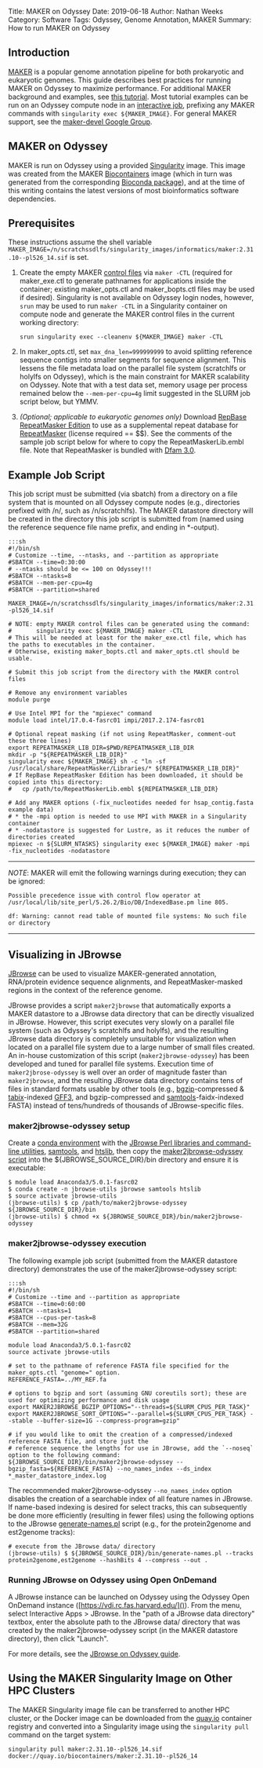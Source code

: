Title: MAKER on Odyssey
Date: 2019-06-18
Author: Nathan Weeks
Category: Software
Tags: Odyssey, Genome Annotation, MAKER
Summary: How to run MAKER on Odyssey

## Introduction

[MAKER](http://www.yandell-lab.org/software/maker.html) is a popular genome annotation pipeline for both prokaryotic and eukaryotic genomes.
This guide describes best practices for running MAKER on Odyssey to maximize performance.
For additional MAKER background and examples, see [this tutorial](http://weatherby.genetics.utah.edu/MAKER/wiki/index.php/MAKER_Tutorial_for_WGS_Assembly_and_Annotation_Winter_School_2018).
Most tutorial examples can be run on an Odyssey compute node in an [interactive job](https://www.rc.fas.harvard.edu/resources/running-jobs/#Interactive_jobs_and_srun), prefixing any MAKER commands with `singularity exec ${MAKER_IMAGE}`.
For general MAKER support, see the [maker-devel Google Group](https://groups.google.com/forum/#!forum/maker-devel).

## MAKER on Odyssey

MAKER is run on Odyssey using a provided [Singularity](https://www.rc.fas.harvard.edu/resources/documentation/software/singularity-on-odyssey/) image.
This image was created from the MAKER [Biocontainers](https://biocontainers.pro) image (which in turn was generated from the corresponding [Bioconda package](https://bioconda.github.io/recipes/maker/README.html)), and at the time of this writing contains the latest versions of most bioinformatics software dependencies.

## Prerequisites

These instructions assume the shell variable `MAKER_IMAGE=/n/scratchssdlfs/singularity_images/informatics/maker:2.31.10--pl526_14.sif` is set.

1. Create the empty MAKER [control files](http://weatherby.genetics.utah.edu/MAKER/wiki/index.php/The_MAKER_control_files_explained) via `maker -CTL` (required for maker_exe.ctl to generate pathnames for applications inside the container; existing maker_opts.ctl and maker_bopts.ctl files may be used if desired).
   Singularity is not available on Odyssey login nodes, however, `srun` may be used to run `maker -CTL` in a Singularity container on compute node and generate the MAKER control files in the current working directory:
   ```
   srun singularity exec --cleanenv ${MAKER_IMAGE} maker -CTL
   ```

2. In maker_opts.ctl, set `max_dna_len=999999999` to avoid splitting reference sequence contigs into smaller segments for sequence alignment.
   This lessens the file metadata load on the parallel file system (scratchlfs or holylfs on Odyssey), which is the main constraint for MAKER scalability on Odyssey.
   Note that with a test data set, memory usage per process remained below the `--mem-per-cpu=4g` limit suggested in the SLURM job script below, but YMMV.

3. *(Optional; applicable to eukaryotic genomes only)* Download [RepBase RepeatMasker Edition](https://www.girinst.org/) to use as a supplemental repeat database for [RepeatMasker](http://www.repeatmasker.org/RMDownload.html) (license required == $$).
   See the comments of the sample job script below for where to copy the RepeatMaskerLib.embl file.
   Note that RepeatMasker is bundled with [Dfam 3.0](https://dfam.org/home).

## Example Job Script

This job script must be submitted (via sbatch) from a directory on a file system that is mounted on all Odyssey compute nodes (e.g., directories prefixed with /n/, such as /n/scratchlfs).
The MAKER datastore directory will be created in the directory this job script is submitted from (named using the reference sequence file name prefix, and ending in *-output).

    :::sh
    #!/bin/sh
    # Customize --time, --ntasks, and --partition as appropriate
    #SBATCH --time=0:30:00
    # --ntasks should be <= 100 on Odyssey!!!
    #SBATCH --ntasks=8
    #SBATCH --mem-per-cpu=4g
    #SBATCH --partition=shared
    
    MAKER_IMAGE=/n/scratchssdlfs/singularity_images/informatics/maker:2.31.10--pl526_14.sif
    
    # NOTE: empty MAKER control files can be generated using the command:
    #       singularity exec ${MAKER_IMAGE} maker -CTL 
    # This will be needed at least for the maker_exe.ctl file, which has the paths to executables in the container.
    # Otherwise, existing maker_bopts.ctl and maker_opts.ctl should be usable.
    
    # Submit this job script from the directory with the MAKER control files
    
    # Remove any environment variables
    module purge
    
    # Use Intel MPI for the "mpiexec" command
    module load intel/17.0.4-fasrc01 impi/2017.2.174-fasrc01
    
    # Optional repeat masking (if not using RepeatMasker, comment-out these three lines)
    export REPEATMASKER_LIB_DIR=$PWD/REPEATMASKER_LIB_DIR
    mkdir -p "${REPEATMASKER_LIB_DIR}"
    singularity exec ${MAKER_IMAGE} sh -c "ln -sf /usr/local/share/RepeatMasker/Libraries/* ${REPEATMASKER_LIB_DIR}"
    # If RepBase RepeatMasker Edition has been downloaded, it should be copied into this directory:
    #   cp /path/to/RepeatMaskerLib.embl ${REPEATMASKER_LIB_DIR}
    
    # Add any MAKER options (-fix_nucleotides needed for hsap_contig.fasta example data)
    # * the -mpi option is needed to use MPI with MAKER in a Singularity container
    # * -nodatastore is suggested for Lustre, as it reduces the number of directories created
    mpiexec -n ${SLURM_NTASKS} singularity exec ${MAKER_IMAGE} maker -mpi -fix_nucleotides -nodatastore

---
*NOTE*: MAKER will emit the following warnings during execution; they can be ignored:
```
Possible precedence issue with control flow operator at /usr/local/lib/site_perl/5.26.2/Bio/DB/IndexedBase.pm line 805.

df: Warning: cannot read table of mounted file systems: No such file or directory
```
---

## Visualizing in JBrowse

[JBrowse](https://jbrowse.org/) can be used to visualize MAKER-generated annotation, RNA/protein evidence sequence alignments, and RepeatMasker-masked regions in the context of the reference genome.

JBrowse provides a script `maker2jbrowse` that automatically exports a MAKER datastore to a JBrowse data directory that can be directly visualized in JBrowse.
However, this script executes very slowly on a parallel file system (such as Odyssey's scratchlfs and holylfs), and the resulting JBrowse data directory is completely unsuitable for visualization when located on a parallel file system due to a large number of small files created.
An in-house customization of this script (`maker2jbrowse-odyssey`) has been developed and tuned for parallel file systems.
Execution time of `maker2jbrose-odyssey` is well over an order of magnitude faster than `maker2jbrowse`, and the resulting JBrowse data directory contains tens of files in standard formats usable by other tools (e.g., [bgzip](https://www.htslib.org/doc/bgzip.html)-compressed & [tabix](https://www.htslib.org/doc/tabix.html)-indexed [GFF3](https://github.com/The-Sequence-Ontology/Specifications/blob/master/gff3.md), and bgzip-compressed and [samtools](https://www.htslib.org/doc/samtools.html)-faidx-indexed FASTA) instead of tens/hundreds of thousands of JBrowse-specific files.

### maker2jbrowse-odyssey setup

Create a [conda environment](https://informatics.fas.harvard.edu/python-on-odyssey.html) with the [JBrowse Perl libraries and command-line utilities](https://bioconda.github.io/recipes/jbrowse/README.html), [samtools](https://bioconda.github.io/recipes/samtools/README.html), and [htslib](https://bioconda.github.io/recipes/htslib/README.html), then copy the [maker2jbrowse-odyssey script](images/maker2jbrowse-odyssey) into the ${JBROWSE_SOURCE_DIR}/bin directory and ensure it is executable:

```
$ module load Anaconda3/5.0.1-fasrc02
$ conda create -n jbrowse-utils jbrowse samtools htslib
$ source activate jbrowse-utils
(jbrowse-utils) $ cp /path/to/maker2jbrowse-odyssey ${JBROWSE_SOURCE_DIR}/bin
(jbrowse-utils) $ chmod +x ${JBROWSE_SOURCE_DIR}/bin/maker2jbrowse-odyssey
```

### maker2jbrowse-odyssey execution

The following example job script (submitted from the MAKER datastore directory) demonstrates the use of the maker2jbrowse-odyssey script:

    :::sh
    #!/bin/sh
    # Customize --time and --partition as appropriate
    #SBATCH --time=0:60:00
    #SBATCH --ntasks=1
    #SBATCH --cpus-per-task=8
    #SBATCH --mem=32G
    #SBATCH --partition=shared
    
    module load Anaconda3/5.0.1-fasrc02
    source activate jbrowse-utils
    
    # set to the pathname of reference FASTA file specified for the maker_opts.ctl "genome=" option.
    REFERENCE_FASTA=../MY_REF.fa 
    
    # options to bgzip and sort (assuming GNU coreutils sort); these are used for optimizing performance and disk usage
    export MAKER2JBROWSE_BGZIP_OPTIONS="--threads=${SLURM_CPUS_PER_TASK}"
    export MAKER2JBROWSE_SORT_OPTIONS="--parallel=${SLURM_CPUS_PER_TASK} --stable --buffer-size=1G --compress-program=gzip"
    
    # if you would like to omit the creation of a compressed/indexed reference FASTA file, and store just the
    # reference sequence the lengths for use in JBrowse, add the `--noseq` option to the following command:
    ${JBROWSE_SOURCE_DIR}/bin/maker2jbrowse-odyssey --bgzip_fasta=${REFERENCE_FASTA} --no_names_index --ds_index *_master_datastore_index.log

The recommended maker2jbrowse-odyssey `--no_names_index` option disables the creation of a searchable index of all feature names in JBrowse.
If name-based indexing is desired for select tracks, this can subsequently be done more efficiently (resulting in fewer files) using the following options to the JBrowse [generate-names.pl](https://jbrowse.org/docs/generate-names.pl.html) script (e.g., for the protein2genome and est2genome tracks):

```
# execute from the JBrowse data/ directory
(jbrowse-utils) $ ${JBROWSE_SOURCE_DIR}/bin/generate-names.pl --tracks protein2genome,est2genome --hashBits 4 --compress --out .
```

### Running JBrowse on Odyssey using Open OnDemand

A JBrowse instance can be launched on Odyssey using the Odyssey Open OnDemand instance ([https://vdi.rc.fas.harvard.edu/]()).
From the menu, select Interactive Apps > JBrowse.
In the "path of a JBrowse data directory" textbox, enter the absolute path to the JBrowse data/ directory that was created by the maker2jbrowse-odyssey script (in the MAKER datastore directory), then click "Launch".

For more details, see the [JBrowse on Odyssey guide]({filename}/jbrowse.md).

## Using the MAKER Singularity Image on Other HPC Clusters

The MAKER Singularity image file can be transferred to another HPC cluster, or the Docker image can be downloaded from the [quay.io](https://quay.io) container registry and converted into a Singularity image using the `singularity pull` command on the target system:

```
singularity pull maker:2.31.10--pl526_14.sif docker://quay.io/biocontainers/maker:2.31.10--pl526_14
```
